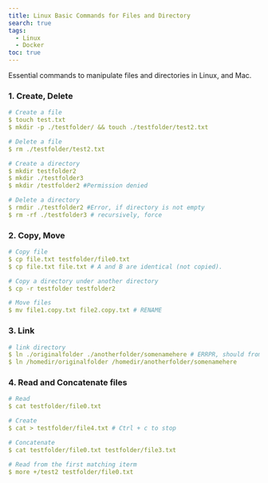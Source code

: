 ```yaml
---
title: Linux Basic Commands for Files and Directory
search: true
tags: 
  - Linux
  - Docker
toc: true
---
```


Essential commands to manipulate files and directories in Linux, and Mac.

### 1. Create, Delete

```yaml
# Create a file
$ touch test.txt
$ mkdir -p ./testfolder/ && touch ./testfolder/test2.txt

# Delete a file
$ rm ./testfolder/test2.txt

# Create a directory
$ mkdir testfolder2
$ mkdir ./testfolder3
$ mkdir /testfolder2 #Permission denied

# Delete a directory
$ rmdir ./testfolder2 #Error, if directory is not empty
$ rm -rf ./testfolder3 # recursively, force
```

### 2. Copy, Move

```yaml
# Copy file
$ cp file.txt testfolder/file0.txt
$ cp file.txt file.txt # A and B are identical (not copied).

# Copy a directory under another directory
$ cp -r testfolder testfolder2

# Move files
$ mv file1.copy.txt file2.copy.txt # RENAME

```

### 3. Link
    
```yaml
# link directory
$ ln ./originalfolder ./anotherfolder/somenamehere # ERRPR, should from "/" root folder
$ ln /homedir/originalfolder /homedir/anotherfolder/somenamehere
```

### 4. Read and Concatenate files
    
```yaml
# Read 
$ cat testfolder/file0.txt

# Create
$ cat > testfolder/file4.txt # Ctrl + c to stop

# Concatenate
$ cat testfolder/file0.txt testfolder/file3.txt

# Read from the first matching iterm
$ more +/test2 testfolder/file0.txt
```
